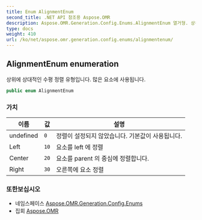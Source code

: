 ```yaml
---
title: Enum AlignmentEnum
second_title: .NET API 참조용 Aspose.OMR
description: Aspose.OMR.Generation.Config.Enums.AlignmentEnum 열거형. 상위에 상대적인 수평 정렬 유형입니다. 많은 요소에 사용됩니다.
type: docs
weight: 410
url: /ko/net/aspose.omr.generation.config.enums/alignmentenum/
---
```

## AlignmentEnum enumeration

상위에 상대적인 수평 정렬 유형입니다. 많은 요소에 사용됩니다.

```csharp
public enum AlignmentEnum
```

### 가치

| 이름 | 값 | 설명 |
| --- | --- | --- |
| undefined | `0` | 정렬이 설정되지 않았습니다. 기본값이 사용됩니다. |
| Left | `10` | 요소를 left 에 정렬 |
| Center | `20` | 요소를 parent 의 중심에 정렬합니다. |
| Right | `30` | 오른쪽에 요소 정렬 |

### 또한보십시오

* 네임스페이스 [Aspose.OMR.Generation.Config.Enums](../../aspose.omr.generation.config.enums/)
* 집회 [Aspose.OMR](../../)


